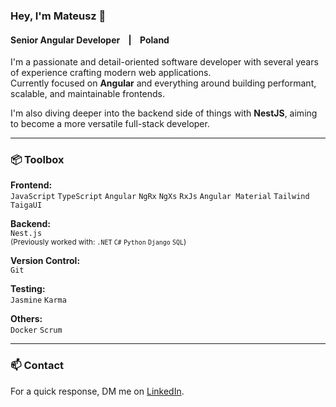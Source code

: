 ### Hey, I'm Mateusz 👋  
#### Senior Angular Developer  &nbsp;&nbsp; | &nbsp;&nbsp;  Poland

I'm a passionate and detail-oriented software developer with several years of experience crafting modern web applications.  
Currently focused on **Angular** and everything around building performant, scalable, and maintainable frontends.

I'm also diving deeper into the backend side of things with **NestJS**, aiming to become a more versatile full-stack developer.

---

### 📦 Toolbox

**Frontend:**  
`JavaScript` `TypeScript` `Angular` `NgRx` `NgXs` `RxJs` `Angular Material` `Tailwind` `TaigaUI`

**Backend:**  
`Nest.js`  
<sub>(Previously worked with: `.NET` `C#` `Python` `Django` `SQL`)</sub>

**Version Control:**  
`Git`

**Testing:**  
`Jasmine` `Karma`

**Others:**  
`Docker` `Scrum`

--- 

### 📫 Contact

 For a quick response, DM me on [LinkedIn](https://www.linkedin.com/in/mateusztomczyk02/). 
 
